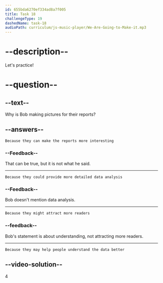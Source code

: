 ```yaml
---
id: 655bda6270ef334ad8a7f005
title: Task 18
challengeType: 19
dashedName: task-18
audioPath: curriculum/js-music-player/We-Are-Going-to-Make-it.mp3
---
```


<!--
AUDIO REFERENCE: 
Bob: Interesting! I'm making pictures with our data for our reports. We think it may help people understand better.
-->

# --description--

Let's practice!

# --question--

## --text--

Why is Bob making pictures for their reports?

## --answers--

`Because they can make the reports more interesting`

### --Feedback--

That can be true, but it is not what he said.

---

`Because they could provide more detailed data analysis`

### --Feedback--

Bob doesn't mention data analysis.

---

`Because they might attract more readers`

### --feedback--

Bob's statement is about understanding, not attracting more readers.

---

`Because they may help people understand the data better`

## --video-solution--

4
